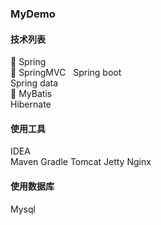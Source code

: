 ### MyDemo  
#### 技术列表

🍃 Spring  
🍋 SpringMVC   
   Spring boot    
   Spring data  
🎈 MyBatis    
   Hibernate


#### 使用工具  
IDEA  
Maven
Gradle
Tomcat
Jetty
Nginx

#### 使用数据库
Mysql
